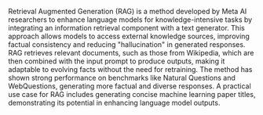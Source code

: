 Retrieval Augmented Generation (RAG) is a method developed by Meta AI researchers to enhance language models for knowledge-intensive tasks by integrating an information retrieval component with a text generator. This approach allows models to access external knowledge sources, improving factual consistency and reducing "hallucination" in generated responses. RAG retrieves relevant documents, such as those from Wikipedia, which are then combined with the input prompt to produce outputs, making it adaptable to evolving facts without the need for retraining. The method has shown strong performance on benchmarks like Natural Questions and WebQuestions, generating more factual and diverse responses. A practical use case for RAG includes generating concise machine learning paper titles, demonstrating its potential in enhancing language model outputs.